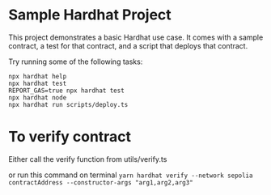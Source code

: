 # Sample Hardhat Project

This project demonstrates a basic Hardhat use case. It comes with a sample contract, a test for that contract, and a script that deploys that contract.

Try running some of the following tasks:

```shell
npx hardhat help
npx hardhat test
REPORT_GAS=true npx hardhat test
npx hardhat node
npx hardhat run scripts/deploy.ts
```


# To verify contract 

Either call the verify function from utils/verify.ts

or run this command on terminal 
``` yarn hardhat verify --network sepolia contractAddress --constructor-args "arg1,arg2,arg3" ```
